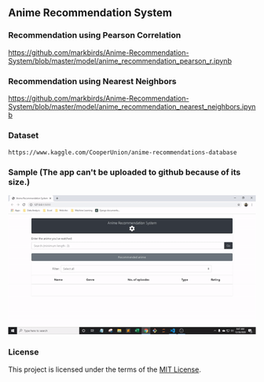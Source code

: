## Anime Recommendation System

### Recommendation using Pearson Correlation
https://github.com/markbirds/Anime-Recommendation-System/blob/master/model/anime_recommendation_pearson_r.ipynb

### Recommendation using Nearest Neighbors
https://github.com/markbirds/Anime-Recommendation-System/blob/master/model/anime_recommendation_nearest_neighbors.ipynb

### Dataset
```
https://www.kaggle.com/CooperUnion/anime-recommendations-database
```

### Sample (The app can't be uploaded to github because of its size.)

![sample](server/gif/sample.gif)

### License

This project is licensed under the terms of the [MIT License](LICENSE).
